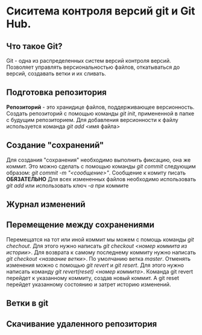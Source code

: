 # Сиситема контроля версий git и Git Hub.

## Что такое Git?
Git - одна из распределенных систем версий контроля версий. Позволяет управлять версиональностью файлов, откатываться до версий, создавать ветки и их сливать.

## Подготовка репозитория
**Репозиторий** - это хранидице файлов, поддерживающее версионность. Создать репозиторий с помощью команды *git init*, примененной в папке с будущим репозиторием.
Для добавления версионности к файлу используется команда *git add* <имя файла>
## Создание "сохранений"
Для создания "сохранения" необходимо выполнить фиксацию, она же коммит. Это можно сделать с помощью команды *git commit* следующим образом: *git commit -m "<сообщение>"*. Сообщение к комиту писать 
**ОБЯЗАТЕЛЬНО**
Для всех измененных файлов необходимо использовать *git add* или использовать ключ *-a* при коммите

## Журнал изменений

## Перемещение между сохранениями
Перемещатся на тот или иной коммит мы можем с помощь команды *git chechout*. Для этого нужно написать *git checkout <номер коммита из истории>*. Для возврата к самому последнему коммиту нужно написать *git checkout <название ветки>*. По умолчанию ветка *master*. 
Отменять изменения можно с помощью *git revert* и *git resert*. Для этого нужно написать команду *git revert(reset) <номер коммита>*. Команда git revert перейдет к указанному коммиту, создав новый коммит. А git reset перейдет указанному состоянию и затрет историю изменений.


## Ветки в git

## Скачивание удаленного репозитория
